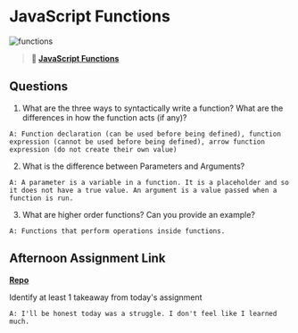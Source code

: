 # JavaScript Functions

![functions](https://bcw.blob.core.windows.net/public/img/function-anatomy.jpg)

> **📖 [JavaScript Functions](https://codeworksacademy.com/fs-student-guide/resources/wk2/02-Functions)**

## Questions

1. What are the three ways to syntactically write a function? What are the differences in how the function acts (if any)?

`A: Function declaration (can be used before being defined), function expression (cannot be used before being defined), arrow function expression (do not create their own value)`

2. What is the difference between Parameters and Arguments?

`A: A parameter is a variable in a function. It is a placeholder and so it does not have a true value. An argument is a value passed when a function is run.`

3. What are higher order functions? Can you provide an example?

`A: Functions that perform operations inside functions.`

## Afternoon Assignment Link

**[Repo](https://github.com/Molly-Nettleton/warehouse-manager-js)**

Identify at least 1 takeaway from today's assignment

`A: I'll be honest today was a struggle. I don't feel like I learned much.`
